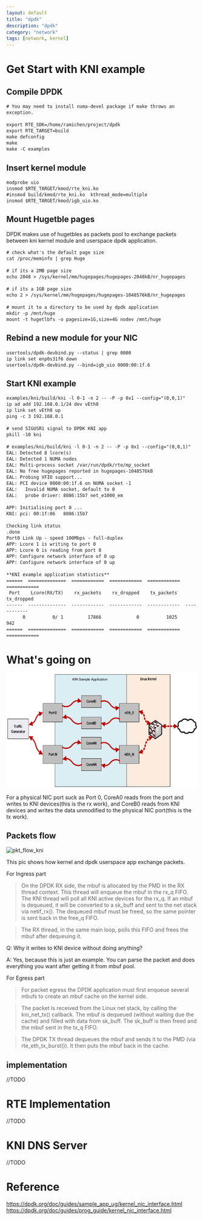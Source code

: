 ```yaml
---
layout: default
title: "dpdk"
description: "dpdk"
category: "network"
tags: [network, kernel]
---
```


# Get Start with KNI example

## Compile DPDK

```
# You may need to install numa-devel package if make throws an exception.

export RTE_SDK=/home/ramichen/project/dpdk
export RTE_TARGET=build
make defconfig
make
make -C examples
```

## Insert kernel module

```
modprobe uio
insmod $RTE_TARGET/kmod/rte_kni.ko
#insmod build/kmod/rte_kni.ko  kthread_mode=multiple
insmod $RTE_TARGET/kmod/igb_uio.ko
```

## Mount Hugetble pages

DPDK makes use of hugetbles as packets pool to exchange packets between kni kernel module and userspace dpdk application.

```
# check what's the default page size
cat /proc/meminfo | grep Huge

# if its a 2MB page size
echo 2048 > /sys/kernel/mm/hugepages/hugepages-2048kB/nr_hugepages

# if its a 1GB page size
echo 2 > /sys/kernel/mm/hugepages/hugepages-1048576kB/nr_hugepages

# mount it to a directory to be used by dpdk application
mkdir -p /mnt/huge
mount -t hugetlbfs -o pagesize=1G,size=4G nodev /mnt/huge
```

## Rebind a new module for your NIC

```
usertools/dpdk-devbind.py --status | grep 0000
ip link set enp0s31f6 down
usertools/dpdk-devbind.py --bind=igb_uio 0000:00:1f.6
```

## Start KNI example

```
examples/kni/build/kni -l 0-1 -n 2 -- -P -p 0x1 --config="(0,0,1)"
ip ad add 192.168.0.1/24 dev vEth0
ip link set vEth0 up
ping -c 3 192.168.0.1

# send SIGUSR1 signal to DPDK KNI app
pkill -10 kni

# examples/kni/build/kni -l 0-1 -n 2 -- -P -p 0x1 --config="(0,0,1)"
EAL: Detected 8 lcore(s)
EAL: Detected 1 NUMA nodes
EAL: Multi-process socket /var/run/dpdk/rte/mp_socket
EAL: No free hugepages reported in hugepages-1048576kB
EAL: Probing VFIO support...
EAL: PCI device 0000:00:1f.6 on NUMA socket -1
EAL:   Invalid NUMA socket, default to 0
EAL:   probe driver: 8086:15b7 net_e1000_em

APP: Initialising port 0 ...
KNI: pci: 00:1f:06 	 8086:15b7

Checking link status
.done
Port0 Link Up - speed 100Mbps - full-duplex
APP: Lcore 1 is writing to port 0
APP: Lcore 0 is reading from port 0
APP: Configure network interface of 0 up
APP: Configure network interface of 0 up

**KNI example application statistics**
======  ==============  ============  ============  ============  ============
 Port    Lcore(RX/TX)    rx_packets    rx_dropped    tx_packets    tx_dropped
------  --------------  ------------  ------------  ------------  ------------
      0          0/ 1         17866             0          1025           942
======  ==============  ============  ============  ============  ============

```

# What's going on

![kernel_nic](images/dpdk/kernel_nic.png)

For a physical NIC port suck as Port 0, CoreA0 reads from the port and writes to KNI devices(this is the rx work), and CoreB0 reads from KNI devices and writes the data unmodified to the physical NIC port(this is the tx work). 

## Packets flow

![pkt_flow_kni](_images/dpdk/pkt_flow_kni.png)

This pic shows how kernel and dpdk userspace app exchange packets.

For Ingress part

> On the DPDK RX side, the mbuf is allocated by the PMD in the RX thread context. This thread will enqueue the mbuf in the rx_q FIFO. The KNI thread will poll all KNI active devices for the rx_q. If an mbuf is dequeued, it will be converted to a sk_buff and sent to the net stack via netif_rx(). The dequeued mbuf must be freed, so the same pointer is sent back in the free_q FIFO. 

> The RX thread, in the same main loop, polls this FIFO and frees the mbuf after dequeuing it.

Q: Why it writes to KNI device without doing anything? 

A: Yes, because this is just an example. You can parse the packet and does everything you want after getting it from mbuf pool.

For Egress part

> For packet egress the DPDK application must first enqueue several mbufs to create an mbuf cache on the kernel side.

> The packet is received from the Linux net stack, by calling the kni_net_tx() callback. The mbuf is dequeued (without waiting due the cache) and filled with data from sk_buff. The sk_buff is then freed and the mbuf sent in the tx_q FIFO.

> The DPDK TX thread dequeues the mbuf and sends it to the PMD (via rte_eth_tx_burst()). It then puts the mbuf back in the cache.

## implementation

//TODO

# RTE Implementation

//TODO

# KNI DNS Server

//TODO

# Reference

https://dpdk.org/doc/guides/sample_app_ug/kernel_nic_interface.html
https://dpdk.org/doc/guides/prog_guide/kernel_nic_interface.html
